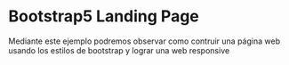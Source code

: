 # Bootstrap5 Landing Page

<p>Mediante este ejemplo podremos observar como contruir una página web usando los estilos de bootstrap y lograr una web responsive</p>
